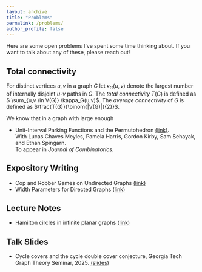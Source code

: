 ```yaml
---
layout: archive
title: "Problems"
permalink: /problems/
author_profile: false
---
```

Here are some open problems I've spent some time thinking about. If you want to talk about any of these, please reach out!

## Total connectivity
For distinct vertices $u,v$ in a graph $G$ let $\kappa_G(u,v)$ denote the largest number of internally disjoint $u$-$v$ paths in $G$. The _total connectivity_ $T(G)$ is defined as $ \sum_{u,v \in V(G)} \kappa_G(u,v)$. The _average connectivity_ of $G$ is defined as $\frac{T(G)}{\binom{|V(G)|}{2}}$.

We know that in a graph with large enough
- Unit-Interval Parking Functions and the Permutohedron [(link)](https://arxiv.org/abs/2305.15554).  
  With Lucas Chaves Meyles, Pamela Harris, Gordon Kirby, Sam Sehayak, and Ethan Spingarn.    
  To appear in _Journal of Combinatorics_.

## Expository Writing
- Cop and Robber Games on Undirected Graphs [(link)](https://drive.google.com/file/d/1G2i42aBxSbr1_dPbb3ouJStTL-OGBYJ2/view?usp=sharing)
- Width Parameters for Directed Graphs [(link)](https://drive.google.com/file/d/1eNWbEzrmlsEzH8yzvoL_DxJDwGA5C8ev/view?usp=sharing)

## Lecture Notes
- Hamilton circles in infinite planar graphs [(link)](https://drive.google.com/file/d/1OSA-sXX8Hyz_0_3o0xvitaItB4t91D7x/view?usp=sharing)


## Talk Slides
- Cycle covers and the cycle double cover conjecture, Georgia Tech Graph Theory Seminar, 2025. [(slides)](https://drive.google.com/file/d/1DxZ21buw9Yx3AhDFzc3jay32zDD9pW0s/view?usp=sharing)

